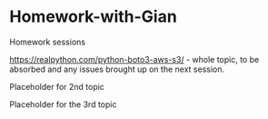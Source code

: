 # Homework-with-Gian

Homework sessions

https://realpython.com/python-boto3-aws-s3/ - whole topic, to be absorbed and any issues brought up on the next session.

Placeholder for 2nd topic

Placeholder for the 3rd topic
